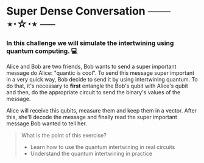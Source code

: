 # Super Dense Conversation ─── ⋆⋅☆⋅⋆ ──

### In this challenge we will simulate the intertwining using quantum computing. 💻

Alice and Bob are two friends, Bob wants to send a super important message do Alice: "quantic is cool". To send this message super important in a very quick way, Bob decide to send it by using intertwining quantum. To do that, it's necessary to **first** entangle the Bob's qubit with Alice's qubit and then, do the appropriate circuit to send the binary's values of the message. 

Alice will receive this qubits, measure them and keep them in a vector. After this, she'll decode the message and finally read the super important message Bob wanted to tell her.

> What is the point of this exercise?
> * Learn how to use the quantum  intertwining in real circuits
> * Understand the quantum  intertwining in practice


